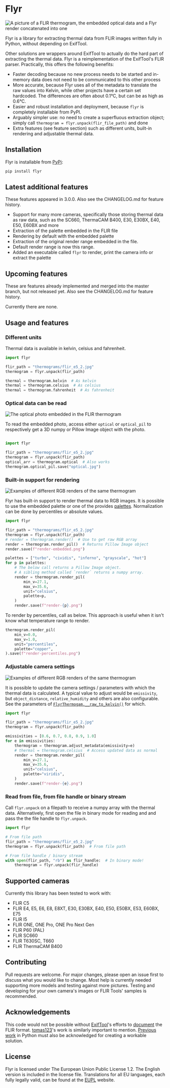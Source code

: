 # Flyr
![A picture of a FLIR thermogram, the embedded optical data and a Flyr render concatenated into one](https://bitbucket.org/nimmerwoner/flyr/downloads/readme_intro.jpg)

Flyr is a library for extracting thermal data from FLIR images written fully in Python, without depending on ExifTool.

Other solutions are wrappers around ExifTool to actually do the hard part of extracting the thermal data. Flyr is a reimplementation of the ExifTool's FLIR parser. Practically, this offers the following benefits:

* Faster decoding because no new process needs to be started and in-memory data does not need to be communicated to this other process
* More accurate, because Flyr uses all of the metadata to translate the raw values into Kelvin, while other projects have a certain set hardcoded. The differences are often about 0.1°C, but can be as high as 0.6°C.
* Easier and robust installation and deployment, because `flyr` is completely installable from PyPI.
* Arguably simpler use: no need to create a superfluous extraction object; simply call `thermogram = flyr.unpack(flir_file_path)` and done
* Extra features (see feature section) such as different units, built-in rendering and adjustable thermal data.

## Installation

Flyr is installable from [PyPi](https://pypi.org/project/flyr/):

```bash
pip install flyr
```

## Latest additional features

These features appeared in 3.0.0. Also see the CHANGELOG.md for feature history.

* Support for many more cameras, specifically those storing thermal data as raw data, such as the SC660, ThermaCAM B400, E30, E30BX, E40, E50, E60BX and more
* Extraction of the palette embedded in the FLIR file
* Rendering by default with the embedded palette
* Extraction of the original render range embedded in the file.
* Default render range is now this range.
* Added an executable called `flyr` to render, print the camera info or extract the palette

## Upcoming features

These are features already implemented and merged into the master branch, but not released yet. Also see the CHANGELOG.md for feature history.

Currently there are none.

## Usage and features
### Different units
Thermal data is available in kelvin, celsius and fahrenheit.

```python
import flyr

flir_path = "thermograms/flir_e5_2.jpg"
thermogram = flyr.unpack(flir_path)

thermal = thermogram.kelvin  # As kelvin
thermal = thermogram.celsius  # As celsius
thermal = thermogram.fahrenheit  # As fahrenheit
```

### Optical data can be read
![The optical photo embedded in the FLIR thermogram](https://bitbucket.org/nimmerwoner/flyr/downloads/readme_optical.jpg)

To read the embedded photo, access either `optical` or `optical_pil` to respectively get a 3D numpy or Pillow Image object with the photo.

```python

import flyr

flir_path = "thermograms/flir_e5_2.jpg"
thermogram = flyr.unpack(flir_path)
optical_arr = thermogram.optical  # Also works
thermogram.optical_pil.save("optical.jpg")
```

### Built-in support for rendering
![Examples of different RGB renders of the same thermogram](https://bitbucket.org/nimmerwoner/flyr/downloads/readme_render_example.png)

Flyr has built-in support to render thermal data to RGB images. It is possible to use the embedded palette or one of the provides [palettes](flyr/palettes). Normalization can be done by percentiles or absolute values.

```python
import flyr

flir_path = "thermograms/flir_e5_2.jpg"
thermogram = flyr.unpack(flir_path)
# render = thermogram.render()  # Use to get raw RGB array
render = thermogram.render_pil()  # Returns Pillow Image object
render.save(f"render-embedded.png")
```

```python
palettes = ["turbo", "cividis", "inferno", "grayscale", "hot"]
for p in palettes:
    # The below call returns a Pillow Image object.
    # A sibling method called `render` returns a numpy array.
    render = thermogram.render_pil(
        min_v=27.1,
        max_v=35.6,
        unit="celsius",
        palette=p,
    )
    render.save(f"render-{p}.png")
```

To render by percentiles, call as below. This approach is useful when it isn't know what temperature range to render.

```python
thermogram.render_pil(
    min_v=0.0,
    max_v=1.0,
    unit="percentiles",
    palette="copper",
).save(f"render-percentiles.png")
```

### Adjustable camera settings
![Examples of different RGB renders of the same thermogram](https://bitbucket.org/nimmerwoner/flyr/downloads/readme_render_emissivities.png)

It is possible to update the camera settings / parameters with which the thermal data is calculated. A typical value to adjust would be `emissivity`, but `object_distance`, `relative_humidity` and others are also configurable. See the parameters of [`FlyrThermogam.__raw_to_kelvin()`](https://bitbucket.org/nimmerwoner/flyr/src/90635d825bba132a99a240c511df892fab1f05bb/flyr/thermogram.py#lines-217) for which.

```python
import flyr

flir_path = "thermograms/flir_e5_2.jpg"
thermogram = flyr.unpack(flir_path)

emissivities = [0.6, 0.7, 0.8, 0.9, 1.0]
for e in emissivities:
    thermogram = thermogram.adjust_metadata(emissivity=e)
    # thermal = thermogram.celsius  # Access updated data as normal
    render = thermogram.render_pil(
        min_v=27.1,
        max_v=35.6,
        unit="celsius",
        palette="viridis",
    )
    render.save(f"render-{e}.png")
```

### Read from file, from file handle or binary stream
Call `flyr.unpack` on a filepath to receive a numpy array with the thermal data. Alternatively, first open the file in binary mode for reading and and pass the the file handle to `flyr.unpack`.

```python
import flyr

# From file path
flir_path = "thermograms/flir_e5_2.jpg"
thermogram = flyr.unpack(flir_path)  # From file path

# From file handle / binary stream
with open(flir_path, "rb") as flir_handle:  # In binary mode!
    thermogram = flyr.unpack(flir_handle)
```

## Supported cameras
Currently this library has been tested to work with:

* FLIR C5
* FLIR E4, E5, E6, E8, E8XT, E30, E30BX, E40, E50, E50BX, E53, E60BX, E75
* FLIR I5
* FLIR ONE, ONE Pro, ONE Pro Next Gen
* FLIR P60 (PAL)
* FLIR SC660
* FLIR T630SC, T660
* FLIR ThermaCAM B400

## Contributing
Pull requests are welcome. For major changes, please open an issue first to discuss what you would like to change. Most help is currently needed supporting more models and testing against more pictures. Testing and developing for your own camera's images or FLIR Tools' samples is recommended.

## Acknowledgements
This code would not be possible without [ExifTool](https://exiftool.org/)'s efforts to [document](https://exiftool.org/TagNames/FLIR.html) the FLIR format. [tomas123](https://www.eevblog.com/forum/thermal-imaging/flir-e4-thermal-imaging-camera-teardown/msg342072/#msg342072)'s work is similarly important to mention. [Previous work](https://github.com/Nervengift/read_thermal.py) in Python must also be acknowledged for creating a workable solution.

## License
Flyr is licensed under The European Union Public License 1.2. The English version is included in the license file. Translations for all EU languages, each fully legally valid, can be found at the [EUPL](https://eupl.eu/) website.
